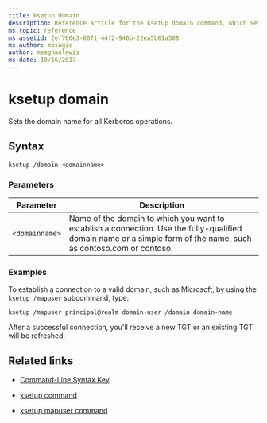 ```yaml
---
title: ksetup domain
description: Reference article for the ksetup domain command, which sets the domain name for all Kerberos operations.
ms.topic: reference
ms.assetid: 2ef766e3-6071-44f2-946b-22ea5b61a508
ms.author: mosagie
author: meaghanlewis
ms.date: 10/16/2017
---
```


# ksetup domain

Sets the domain name for all Kerberos operations.

## Syntax

```
ksetup /domain <domainname>
```

### Parameters

| Parameter | Description |
| --------- | ----------- |
| `<domainname>` | Name of the domain to which you want to establish a connection. Use the fully-qualified domain name or a simple form of the name, such as contoso.com or contoso.|

### Examples

To establish a connection to a valid domain, such as Microsoft, by using the `ksetup /mapuser` subcommand, type:

```
ksetup /mapuser principal@realm domain-user /domain domain-name
```

After a successful connection, you'll receive a new TGT or an existing TGT will be refreshed.

## Related links

- [Command-Line Syntax Key](command-line-syntax-key.md)

- [ksetup command](ksetup.md)

- [ksetup mapuser command](ksetup-mapuser.md)
